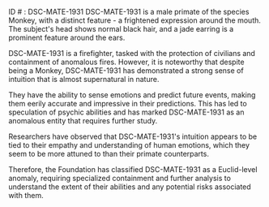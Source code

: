 ID # : DSC-MATE-1931
DSC-MATE-1931 is a male primate of the species Monkey, with a distinct feature - a frightened expression around the mouth. The subject's head shows normal black hair, and a jade earring is a prominent feature around the ears.

DSC-MATE-1931 is a firefighter, tasked with the protection of civilians and containment of anomalous fires. However, it is noteworthy that despite being a Monkey, DSC-MATE-1931 has demonstrated a strong sense of intuition that is almost supernatural in nature.

They have the ability to sense emotions and predict future events, making them eerily accurate and impressive in their predictions. This has led to speculation of psychic abilities and has marked DSC-MATE-1931 as an anomalous entity that requires further study.

Researchers have observed that DSC-MATE-1931's intuition appears to be tied to their empathy and understanding of human emotions, which they seem to be more attuned to than their primate counterparts.

Therefore, the Foundation has classified DSC-MATE-1931 as a Euclid-level anomaly, requiring specialized containment and further analysis to understand the extent of their abilities and any potential risks associated with them.